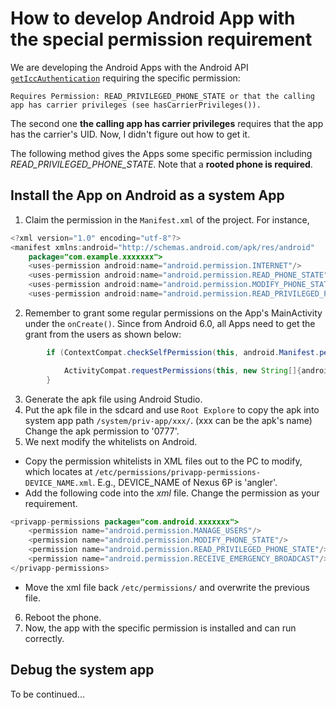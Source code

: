 # How to develop Android App with the special permission requirement

We are developing the Android Apps with the Android API [`getIccAuthentication`][link1] requiring the specific permission:

`Requires Permission: READ_PRIVILEGED_PHONE_STATE or that the calling app has carrier privileges (see hasCarrierPrivileges()).`


The second one **the calling app has carrier privileges** requires that the app has the carrier's UID. Now, I didn't figure out how to get it.

The following method gives the Apps some specific permission including *READ_PRIVILEGED_PHONE_STATE*. Note that a **rooted phone is required**.


## Install the App on Android as a system App

1. Claim the permission in the `Manifest.xml` of the project.
For instance,
```java
<?xml version="1.0" encoding="utf-8"?>
<manifest xmlns:android="http://schemas.android.com/apk/res/android"
    package="com.example.xxxxxxx">
    <uses-permission android:name="android.permission.INTERNET"/>
    <uses-permission android:name="android.permission.READ_PHONE_STATE"/>
    <uses-permission android:name="android.permission.MODIFY_PHONE_STATE"/>
    <uses-permission android:name="android.permission.READ_PRIVILEGED_PHONE_STATE"/>
```
2. Remember to grant some regular permissions on the App's MainActivity under the `onCreate()`. Since from Android 6.0, all Apps need to get the grant from the users as shown below:
```java
        if (ContextCompat.checkSelfPermission(this, android.Manifest.permission.READ_PHONE_STATE) != PackageManager.PERMISSION_GRANTED) {

            ActivityCompat.requestPermissions(this, new String[]{android.Manifest.permission.READ_PHONE_STATE}, 0);
        }
``` 
3. Generate the apk file using Android Studio. 
4. Put the apk file in the sdcard and use `Root Explore` to copy the apk into system app path `/system/priv-app/xxx/`. (xxx can be the apk's name) Change the apk permission to '0777'.
5. We next modify the whitelists on Android.
* Copy the permission whitelists in XML files out to the PC to modify, which locates at `/etc/permissions/privapp-permissions-DEVICE_NAME.xml`. E.g., DEVICE_NAME of Nexus 6P is 'angler'.
* Add the following code into the *xml* file. Change the permission as your requirement.
```java
<privapp-permissions package="com.android.xxxxxxx">
    <permission name="android.permission.MANAGE_USERS"/>
    <permission name="android.permission.MODIFY_PHONE_STATE"/>
    <permission name="android.permission.READ_PRIVILEGED_PHONE_STATE"/>
    <permission name="android.permission.RECEIVE_EMERGENCY_BROADCAST"/>
</privapp-permissions>
```
* Move the xml file back `/etc/permissions/` and overwrite the previous file.
6. Reboot the phone.
7. Now, the app with the specific permission is installed and can run correctly.
 


## Debug the system app

To be continued...


[link1]: https://developer.android.com/reference/android/telephony/TelephonyManager#getIccAuthentication(int,%20int,%20java.lang.String)
